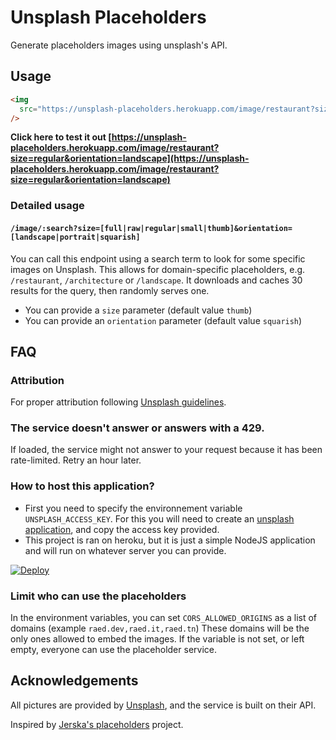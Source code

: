 # Unsplash Placeholders

Generate placeholders images using unsplash's API.

## Usage

```html
<img
  src="https://unsplash-placeholders.herokuapp.com/image/restaurant?size=small"
/>
```

**Click here to test it out [https://unsplash-placeholders.herokuapp.com/image/restaurant?size=regular&orientation=landscape](https://unsplash-placeholders.herokuapp.com/image/restaurant?size=regular&orientation=landscape)**

### Detailed usage

#### `/image/:search?size=[full|raw|regular|small|thumb]&orientation=[landscape|portrait|squarish]`

You can call this endpoint using a search term to look for some specific images on Unsplash.
This allows for domain-specific placeholders, e.g. `/restaurant`, `/architecture` or `/landscape`.
It downloads and caches 30 results for the query, then randomly serves one.

- You can provide a `size` parameter (default value `thumb`)
- You can provide an `orientation` parameter (default value `squarish`)

## FAQ

### Attribution

For proper attribution following [Unsplash guidelines](https://unsplash.com/documentation#guidelines--crediting).

### The service doesn't answer or answers with a 429.

If loaded, the service might not answer to your request because it has been rate-limited.
Retry an hour later.

### How to host this application?

- First you need to specify the environnement variable `UNSPLASH_ACCESS_KEY`. For this you will need to create an [unsplash application](https://unsplash.com/developers), and copy the access key provided.
- This project is ran on heroku, but it is just a simple NodeJS application and will run on whatever server you can provide.

[![Deploy](https://www.herokucdn.com/deploy/button.svg)](https://heroku.com/deploy?template=https://github.com/RaedsLab/placeholders)

### Limit who can use the placeholders

In the environment variables, you can set `CORS_ALLOWED_ORIGINS` as a list of domains (example `raed.dev,raed.it,raed.tn`) These domains will be the only ones allowed to embed the images. If the variable is not set, or left empty, everyone can use the placeholder service.

## Acknowledgements

All pictures are provided by [Unsplash](https://unsplash.com/), and the service is built on their API.

Inspired by [Jerska's placeholders](https://github.com/Jerska/placeholders) project.

